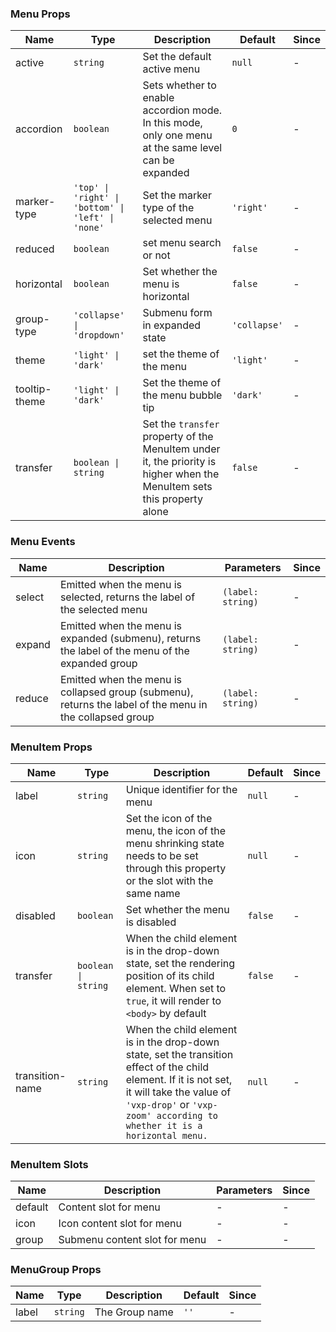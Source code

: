 ### Menu Props

| Name          | Type                                               | Description                                                                                                             | Default      | Since |
| ------------- | -------------------------------------------------- | ----------------------------------------------------------------------------------------------------------------------- | ------------ | ----- |
| active        | `string`                                           | Set the default active menu                                                                                             | `null`       | -     |
| accordion     | `boolean`                                          | Sets whether to enable accordion mode. In this mode, only one menu at the same level can be expanded                    | `0`          | -     |
| marker-type   | `'top' \| 'right' \| 'bottom' \| 'left' \| 'none'` | Set the marker type of the selected menu                                                                                | `'right'`    | -     |
| reduced       | `boolean`                                          | set menu search or not                                                                                                  | `false`      | -     |
| horizontal    | `boolean`                                          | Set whether the menu is horizontal                                                                                      | `false`      | -     |
| group-type    | `'collapse' \| 'dropdown'`                         | Submenu form in expanded state                                                                                          | `'collapse'` | -     |
| theme         | `'light' \| 'dark'`                                | set the theme of the menu                                                                                               | `'light'`    | -     |
| tooltip-theme | `'light' \| 'dark'`                                | Set the theme of the menu bubble tip                                                                                    | `'dark'`     | -     |
| transfer      | `boolean \| string`                                | Set the `transfer` property of the MenuItem under it, the priority is higher when the MenuItem sets this property alone | `false`      | -     |

### Menu Events

| Name   | Description                                                                                                | Parameters        | Since |
| ------ | ---------------------------------------------------------------------------------------------------------- | ----------------- | ----- |
| select | Emitted when the menu is selected, returns the label of the selected menu                                | `(label: string)` | -     |
| expand | Emitted when the menu is expanded (submenu), returns the label of the menu of the expanded group         | `(label: string)` | -     |
| reduce | Emitted when the menu is collapsed group (submenu), returns the label of the menu in the collapsed group | `(label: string)` | -     |

### MenuItem Props

| Name            | Type                | Description                                                                                                                                                                                                               | Default | Since |
| --------------- | ------------------- | ------------------------------------------------------------------------------------------------------------------------------------------------------------------------------------------------------------------------- | ------- | ----- |
| label           | `string`            | Unique identifier for the menu                                                                                                                                                                                            | `null`  | -     |
| icon            | `string`            | Set the icon of the menu, the icon of the menu shrinking state needs to be set through this property or the slot with the same name                                                                                       | `null`  | -     |
| disabled        | `boolean`           | Set whether the menu is disabled                                                                                                                                                                                          | `false` | -     |
| transfer        | `boolean \| string` | When the child element is in the drop-down state, set the rendering position of its child element. When set to `true`, it will render to `<body>` by default                                                              | `false` | -     |
| transition-name | `string`            | When the child element is in the drop-down state, set the transition effect of the child element. If it is not set, it will take the value of `'vxp-drop'` or `'vxp-zoom' according to whether it is a horizontal menu. ` | `null`  | -     |

### MenuItem Slots

| Name    | Description                   | Parameters | Since |
| ------- | ----------------------------- | ---------- | ----- |
| default | Content slot for menu         | -          | -     |
| icon    | Icon content slot for menu    | -          | -     |
| group   | Submenu content slot for menu | -          | -     |

### MenuGroup Props

| Name  | Type     | Description    | Default | Since |
| ----- | -------- | -------------- | ------- | ----- |
| label | `string` | The Group name | `''`    | -     |
